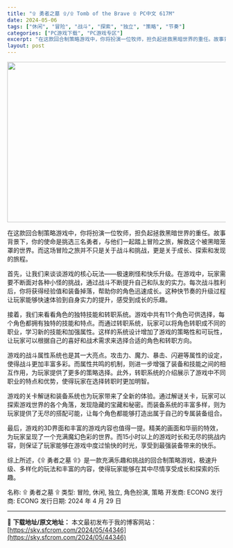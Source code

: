 ```yaml
---
title: "۩ 勇者之墓 ۩/۩ Tomb of the Brave ۩ PC中文 617M"
date: 2024-05-06
tags: ["休闲", "冒险", "战斗", "探索", "独立", "策略", "节奏"]
categories: ["PC游戏下载", "PC游戏专区"]
excerpt: "在这款回合制策略游戏中，你将扮演一位牧师，担负起拯救黑暗世界的重任。故事背景下，你的使命是挑选三名勇者，与他们一起踏上冒险之旅，解救这个被黑暗笼罩的世界。而这场冒险之旅并不只是关于战斗和挑战，更是关于成长、探索和发现的旅程。 首先，让我们来谈谈游戏的核心玩法——极速刷怪和快乐升级。在游戏中，玩家需要&hellip;"
layout: post
---
```


<img class="igg-image-content aligncenter" src="https://sky.sfcrom.com/wp-content/uploads/2024/05/c6ffe-Tomb-of-the-Brave-Free-Download.jpg" width="660" height="370" />

在这款回合制策略游戏中，你将扮演一位牧师，担负起拯救黑暗世界的重任。故事背景下，你的使命是挑选三名勇者，与他们一起踏上冒险之旅，解救这个被黑暗笼罩的世界。而这场冒险之旅并不只是关于战斗和挑战，更是关于成长、探索和发现的旅程。

首先，让我们来谈谈游戏的核心玩法——极速刷怪和快乐升级。在游戏中，玩家需要不断面对各种小怪的挑战，通过战斗不断提升自己和队友的实力。每次战斗胜利后，你将获得经验值和装备掉落，帮助你的角色迅速成长。这种快节奏的升级过程让玩家能够快速体验到自身实力的提升，感受到成长的乐趣。

接着，我们来看看角色的独特技能和转职系统。游戏中共有11个角色可供选择，每个角色都拥有独特的技能和特点。而通过转职系统，玩家可以将角色转职成不同的职业，学习新的技能和加强属性。这样的系统设计增加了游戏的策略性和可玩性，让玩家可以根据自己的喜好和战术需求来选择合适的角色和转职方向。

游戏的战斗属性系统也是其一大亮点。攻击力、魔力、暴击、闪避等属性的设定，使得战斗更加丰富多彩。而属性共鸣的机制，则进一步增强了装备和技能之间的相互作用，为玩家提供了更多的策略选择。此外，转职系统的介绍展示了游戏中不同职业的特点和优势，使得玩家在选择转职时更加明智。

游戏的关卡解谜和装备系统也为玩家带来了全新的体验。通过解谜关卡，玩家可以探索游戏世界的各个角落，发现隐藏的宝藏和秘密。而装备系统的丰富多样，则为玩家提供了无尽的搭配可能，让每个角色都能够打造出属于自己的专属装备组合。

最后，游戏的3D界面和丰富的游戏内容也值得一提。精美的画面和华丽的特效，为玩家呈现了一个充满魔幻色彩的世界。而15小时以上的游戏时长和无尽的挑战内容，则保证了玩家能够在游戏中度过愉快的时光，享受到最强装备带来的快乐。

综上所述，《۩ 勇者之墓 ۩》是一款充满乐趣和挑战的回合制策略游戏，极速升级、多样化的玩法和丰富的内容，使得玩家能够在其中尽情享受成长和探索的乐趣。

名称: ۩ 勇者之墓 ۩
类型: 冒险, 休闲, 独立, 角色扮演, 策略
开发商: ECONG
发行商: ECONG
发行日期: 2024 年 4 月 29 日

---
📖 **下载地址/原文地址：** 本文最初发布于我的博客网站：[https://sky.sfcrom.com/2024/05/44346](https://sky.sfcrom.com/2024/05/44346)
